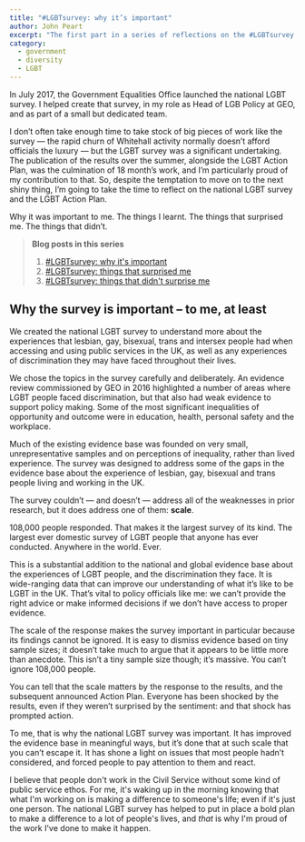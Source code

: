```yaml
---
title: "#LGBTsurvey: why it’s important"
author: John Peart
excerpt: "The first part in a series of reflections on the #LGBTsurvey as one of the team who shaped it."
category:
  - government
  - diversity
  - LGBT
---
```


In July 2017, the Government Equalities Office launched the national LGBT survey. I helped create that survey, in my role as Head of LGB Policy at GEO, and as part of a small but dedicated team.

I don’t often take enough time to take stock of big pieces of work like the survey — the rapid churn of Whitehall activity normally doesn’t afford officials the luxury — but the LGBT survey was a significant undertaking. The publication of the results over the summer, alongside the LGBT Action Plan, was the culmination of 18 month’s work, and I’m particularly proud of my contribution to that. So, despite the temptation to move on to the next shiny thing, I’m going to take the time to reflect on the national LGBT survey and the LGBT Action Plan. 

Why it was important to me. The things I learnt. The things that surprised me. The things that didn’t. 

<blockquote>
<p><strong>Blog posts in this series</strong></p>
<ol>  
<li><a href="/2018/10/01/national-lgbt-survey-why-its-important">#LGBTsurvey: why it's important</a></li>
<li><a href="/2018/12/04/national-lgbt-survey-what-surprised-me">#LGBTsurvey: things that surprised me</a></li>
<li><a href="/2018/12/05/national-lgbt-survey-what-didnt-surprise-me">#LGBTsurvey: things that didn't surprise me</a></li>
</ol>
</blockquote>

## Why the survey is important – to me, at least

We created the national LGBT survey to understand more about the experiences that lesbian, gay, bisexual, trans and intersex people had when accessing and using public services in the UK, as well as any experiences of discrimination they may have faced throughout their lives.

We chose the topics in the survey carefully and deliberately. An evidence review commissioned by GEO in 2016 highlighted a number of areas where LGBT people faced discrimination, but that also had weak evidence to support policy making. Some of the most significant inequalities of opportunity and outcome were in education, health, personal safety and the workplace.

Much of the existing evidence base was founded on very small, unrepresentative samples and on perceptions of inequality, rather than lived experience. The survey was designed to address some of the gaps in the evidence base about the experience of lesbian, gay, bisexual and trans people living and working in the UK.

The survey couldn’t — and doesn’t — address all of the weaknesses in prior research, but it does address one of them: **scale**. 

108,000 people responded. That makes it the largest survey of its kind. The largest ever domestic survey of LGBT people that anyone has ever conducted. Anywhere in the world. Ever.

This is a substantial addition to the national and global evidence base about the experiences of LGBT people, and the discrimination they face. It is wide-ranging data that can improve our understanding of what it’s like to be LGBT in the UK. That’s vital to policy officials like me: we can’t provide the right advice or make informed decisions if we don’t have access to proper evidence.

The scale of the response makes the survey important in particular because its findings cannot be ignored. It is easy to dismiss evidence based on tiny sample sizes; it doesn’t take much to argue that it appears to be little more than anecdote. This isn’t a tiny sample size though; it’s massive. You can’t ignore 108,000 people. 

You can tell that the scale matters by the response to the results, and the subsequent announced Action Plan. Everyone has been shocked by the results, even if they weren’t surprised by the sentiment: and that shock has prompted action.

To me, that is why the national LGBT survey was important. It has improved the evidence base in meaningful ways, but it’s done that at such scale that you can’t escape it. It has shone a light on issues that most people hadn’t considered, and forced people to pay attention to them and react. 

I believe that people don't work in the Civil Service without some kind of public service ethos. For me, it's waking up in the morning knowing that what I'm working on is making a difference to someone's life; even if it's just one person. The national LGBT survey has helped to put in place a bold plan to make a difference to a lot of people's lives, and *that* is why I'm proud of the work I've done to make it happen.